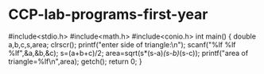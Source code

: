 # CCP-lab-programs-first-year

#include<stdio.h>
#include<math.h>
#include<conio.h>
int main()
{
double a,b,c,s,area;
clrscr();
printf("enter side of triangle:\n");
scanf("%lf %lf %lf",&a,&b,&c);
s=(a+b+c)/2;
area=sqrt(s*(s-a)*(s-b)*(s-c));
printf("area of triangle=%lf\n",area);
getch();
return 0;
}


